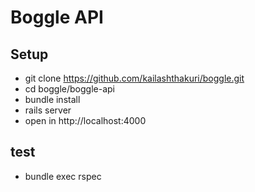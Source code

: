 # Boggle API
## Setup
- git clone https://github.com/kailashthakuri/boggle.git 
- cd boggle/boggle-api
- bundle install
- rails server
- open in http://localhost:4000
## test
- bundle exec rspec


